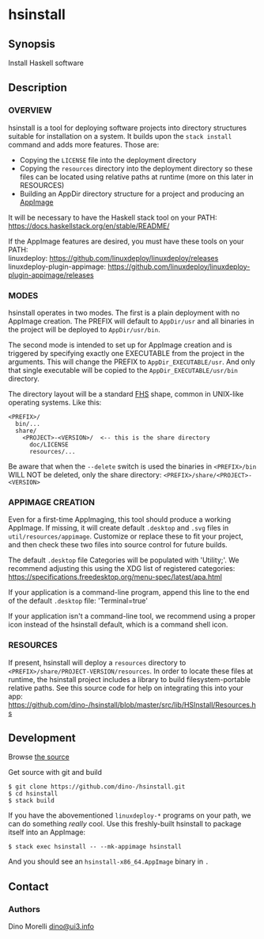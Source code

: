 # hsinstall


## Synopsis

Install Haskell software


## Description

### OVERVIEW

hsinstall is a tool for deploying software projects into directory structures
suitable for installation on a system. It builds upon the `stack install`
command and adds more features. Those are:

- Copying the `LICENSE` file into the deployment directory
- Copying the `resources` directory into the deployment directory so these
  files can be located using relative paths at runtime (more on this later in
  RESOURCES)
- Building an AppDir directory structure for a project and producing an
  [AppImage](https://appimage.org/)

It will be necessary to have the Haskell stack tool on your PATH:  
https://docs.haskellstack.org/en/stable/README/

If the AppImage features are desired, you must have these tools on your PATH:  
linuxdeploy: https://github.com/linuxdeploy/linuxdeploy/releases  
linuxdeploy-plugin-appimage: https://github.com/linuxdeploy/linuxdeploy-plugin-appimage/releases

### MODES

hsinstall operates in two modes. The first is a plain deployment with no
AppImage creation. The PREFIX will default to `AppDir/usr` and all binaries in
the project will be deployed to `AppDir/usr/bin`.

The second mode is intended to set up for AppImage creation and is triggered by
specifying exactly one EXECUTABLE from the project in the arguments. This will
change the PREFIX to `AppDir_EXECUTABLE/usr`. And only that single executable
will be copied to the `AppDir_EXECUTABLE/usr/bin` directory.

The directory layout will be a standard [FHS](http://www.pathname.com/fhs/)
shape, common in UNIX-like operating systems. Like this:

    <PREFIX>/
      bin/...
      share/
        <PROJECT>-<VERSION>/  <-- this is the share directory
          doc/LICENSE
          resources/...

Be aware that when the `--delete` switch is used the binaries in `<PREFIX>/bin`
WILL NOT be deleted, only the share directory:
`<PREFIX>/share/<PROJECT>-<VERSION>`

### APPIMAGE CREATION

Even for a first-time AppImaging, this tool should produce a working AppImage.
If missing, it will create default `.desktop` and `.svg` files in
`util/resources/appimage`. Customize or replace these to fit your project, and
then check these two files into source control for future builds.

The default `.desktop` file Categories will be populated with 'Utility;'. We
recommend adjusting this using the XDG list of registered categories:
https://specifications.freedesktop.org/menu-spec/latest/apa.html

If your application is a command-line program, append this line to the end of
the default `.desktop` file: 'Terminal=true'

If your application isn't a command-line tool, we recommend using a proper icon
instead of the hsinstall default, which is a command shell icon.

### RESOURCES

If present, hsinstall will deploy a `resources` directory to
`<PREFIX>/share/PROJECT-VERSION/resources`. In order to locate these files at
runtime, the hsinstall project includes a library to build filesystem-portable
relative paths. See this source code for help on integrating this into your
app:
https://github.com/dino-/hsinstall/blob/master/src/lib/HSInstall/Resources.hs


## Development

Browse [the source](https://github.com/dino-/hsinstall)

Get source with git and build

    $ git clone https://github.com/dino-/hsinstall.git
    $ cd hsinstall
    $ stack build

If you have the abovementioned `linuxdeploy-*` programs on your path, we can do
something *really* cool. Use this freshly-built hsinstall to package itself
into an AppImage:

    $ stack exec hsinstall -- --mk-appimage hsinstall

And you should see an `hsinstall-x86_64.AppImage` binary in `.`


## Contact

### Authors

Dino Morelli <dino@ui3.info>
